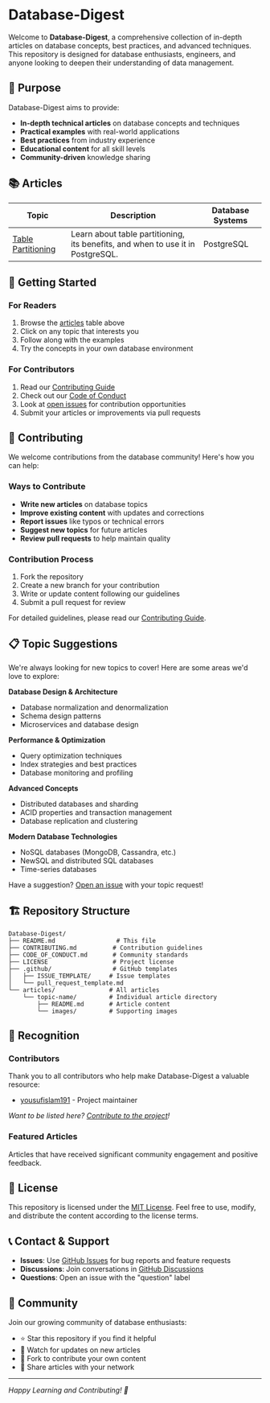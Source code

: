 # Database-Digest

Welcome to **Database-Digest**, a comprehensive collection of in-depth articles on database concepts, best practices, and advanced techniques. This repository is designed for database enthusiasts, engineers, and anyone looking to deepen their understanding of data management.

## 🎯 Purpose

Database-Digest aims to provide:

-   **In-depth technical articles** on database concepts and techniques
-   **Practical examples** with real-world applications
-   **Best practices** from industry experience
-   **Educational content** for all skill levels
-   **Community-driven** knowledge sharing

## 📚 Articles

| Topic                                                       | Description                                                                     | Database Systems |
| ----------------------------------------------------------- | ------------------------------------------------------------------------------- | ---------------- |
| [Table Partitioning](articles/table-partitioning/README.md) | Learn about table partitioning, its benefits, and when to use it in PostgreSQL. | PostgreSQL       |

## 🚀 Getting Started

### For Readers

1. Browse the [articles](#-articles) table above
2. Click on any topic that interests you
3. Follow along with the examples
4. Try the concepts in your own database environment

### For Contributors

1. Read our [Contributing Guide](CONTRIBUTING.md)
2. Check out our [Code of Conduct](CODE_OF_CONDUCT.md)
3. Look at [open issues](../../issues) for contribution opportunities
4. Submit your articles or improvements via pull requests

## 🤝 Contributing

We welcome contributions from the database community! Here's how you can help:

### Ways to Contribute

-   **Write new articles** on database topics
-   **Improve existing content** with updates and corrections
-   **Report issues** like typos or technical errors
-   **Suggest new topics** for future articles
-   **Review pull requests** to help maintain quality

### Contribution Process

1. Fork the repository
2. Create a new branch for your contribution
3. Write or update content following our guidelines
4. Submit a pull request for review

For detailed guidelines, please read our [Contributing Guide](CONTRIBUTING.md).

## 📋 Topic Suggestions

We're always looking for new topics to cover! Here are some areas we'd love to explore:

**Database Design & Architecture**

-   Database normalization and denormalization
-   Schema design patterns
-   Microservices and database design

**Performance & Optimization**

-   Query optimization techniques
-   Index strategies and best practices
-   Database monitoring and profiling

**Advanced Concepts**

-   Distributed databases and sharding
-   ACID properties and transaction management
-   Database replication and clustering

**Modern Database Technologies**

-   NoSQL databases (MongoDB, Cassandra, etc.)
-   NewSQL and distributed SQL databases
-   Time-series databases

Have a suggestion? [Open an issue](../../issues/new/choose) with your topic request!

## 🏗️ Repository Structure

```
Database-Digest/
├── README.md                 # This file
├── CONTRIBUTING.md          # Contribution guidelines
├── CODE_OF_CONDUCT.md       # Community standards
├── LICENSE                  # Project license
├── .github/                 # GitHub templates
│   ├── ISSUE_TEMPLATE/     # Issue templates
│   └── pull_request_template.md
└── articles/               # All articles
    └── topic-name/         # Individual article directory
        ├── README.md       # Article content
        └── images/         # Supporting images
```

## 🌟 Recognition

### Contributors

Thank you to all contributors who help make Database-Digest a valuable resource:

-   [yousufislam191](https://github.com/yousufislam191) - Project maintainer

_Want to be listed here? [Contribute to the project](CONTRIBUTING.md)!_

### Featured Articles

Articles that have received significant community engagement and positive feedback.

## 📄 License

This repository is licensed under the [MIT License](LICENSE). Feel free to use, modify, and distribute the content according to the license terms.

## 📞 Contact & Support

-   **Issues**: Use [GitHub Issues](../../issues) for bug reports and feature requests
-   **Discussions**: Join conversations in [GitHub Discussions](../../discussions)
-   **Questions**: Open an issue with the "question" label

## 🎉 Community

Join our growing community of database enthusiasts:

-   ⭐ Star this repository if you find it helpful
-   👀 Watch for updates on new articles
-   🍴 Fork to contribute your own content
-   📢 Share articles with your network

---

_Happy Learning and Contributing! 🚀_
